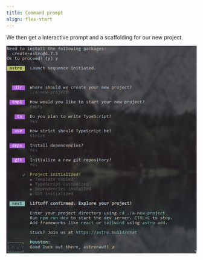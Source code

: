 ```yaml
---
title: Command prompt
align: flex-start
---
```


We then get a interactive prompt and a scaffolding for our new project.

![](../../assets/astro-liftoff.png)
